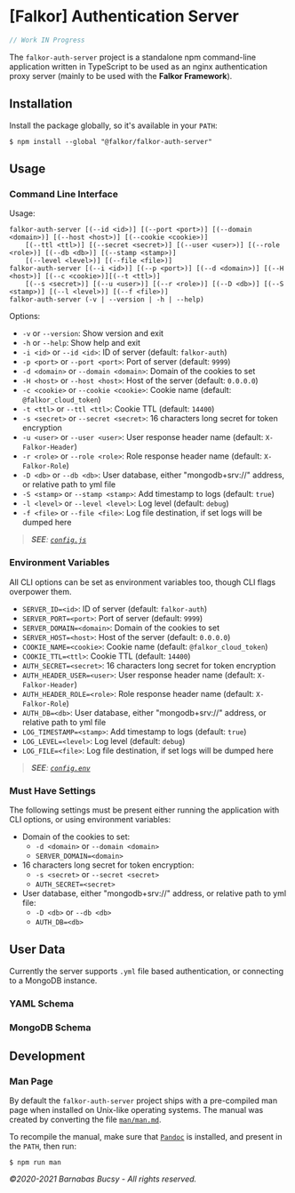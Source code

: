 # **[Falkor] Authentication Server**

```javascript
// Work IN Progress
```

The `falkor-auth-server` project is a standalone npm command-line application written in TypeScript to be used as an nginx authentication proxy server (mainly to be used with the **Falkor Framework**).

## **Installation**

Install the package globally, so it's available in your `PATH`:

```
$ npm install --global "@falkor/falkor-auth-server"
```

## **Usage**

### **Command Line Interface**

Usage:

```
falkor-auth-server [(--id <id>)] [(--port <port>)] [(--domain <domain>)] [(--host <host>)] [(--cookie <cookie>)]
    [(--ttl <ttl>)] [(--secret <secret>)] [(--user <user>)] [(--role <role>)] [(--db <db>)] [(--stamp <stamp>)]
    [(--level <level>)] [(--file <file>)]
falkor-auth-server [(--i <id>)] [(--p <port>)] [(--d <domain>)] [(--H <host>)] [(--c <cookie>)][(--t <ttl>)] 
    [(--s <secret>)] [(--u <user>)] [(--r <role>)] [(--D <db>)] [(--S <stamp>)] [(--l <level>)] [(--f <file>)]
falkor-auth-server (-v | --version | -h | --help)
```

Options:

* `-v` or `--version`: Show version and exit
* `-h` or `--help`: Show help and exit
* `-i <id>` or `--id <id>`: ID of server (default: `falkor-auth`)
* `-p <port>` or `--port <port>`: Port of server (default: `9999`)
* `-d <domain>` or `--domain <domain>`: Domain of the cookies to set
* `-H <host>` or `--host <host>`: Host of the server (default: `0.0.0.0`)
* `-c <cookie>` or `--cookie <cookie>`: Cookie name (default: `@falkor_cloud_token`)
* `-t <ttl>` or `--ttl <ttl>`: Cookie TTL (default: `14400`)
* `-s <secret>` or `--secret <secret>`: 16 characters long secret for token encryption
* `-u <user>` or `--user <user>`: User response header name (default: `X-Falkor-Header`)
* `-r <role>` or `--role <role>`: Role response header name (default: `X-Falkor-Role`)
* `-D <db>` or `--db <db>`: User database, either "mongodb+srv://" address, or relative path to yml file
* `-S <stamp>` or `--stamp <stamp>`: Add timestamp to logs (default: `true`)
* `-l <level>` or `--level <level>`: Log level (default: `debug`)
* `-f <file>` or `--file <file>`: Log file destination, if set logs will be dumped here

> _**SEE**: [`config.js`](src/util/config.js "Open")_

### **Environment Variables**

All CLI options can be set as environment variables too, though CLI flags overpower them.

* `SERVER_ID=<id>`: ID of server (default: `falkor-auth`)
* `SERVER_PORT=<port>`: Port of server (default: `9999`)
* `SERVER_DOMAIN=<domain>`: Domain of the cookies to set
* `SERVER_HOST=<host>`: Host of the server (default: `0.0.0.0`)
* `COOKIE_NAME=<cookie>`: Cookie name (default: `@falkor_cloud_token`)
* `COOKIE_TTL=<ttl>`: Cookie TTL (default: `14400`)
* `AUTH_SECRET=<secret>`: 16 characters long secret for token encryption
* `AUTH_HEADER_USER=<user>`: User response header name (default: `X-Falkor-Header`)
* `AUTH_HEADER_ROLE=<role>`: Role response header name (default: `X-Falkor-Role`)
* `AUTH_DB=<db>`: User database, either "mongodb+srv://" address, or relative path to yml file
* `LOG_TIMESTAMP=<stamp>`: Add timestamp to logs (default: `true`)
* `LOG_LEVEL=<level>`: Log level (default: `debug`)
* `LOG_FILE=<file>`: Log file destination, if set logs will be dumped here

> _**SEE**: [`config.env`](res/config.env "Open")_

### **Must Have Settings**

The following settings must be present either running the application with CLI options, or using environment variables:

* Domain of the cookies to set:
    * `-d <domain>` or `--domain <domain>`
    * `SERVER_DOMAIN=<domain>`
* 16 characters long secret for token encryption:
    * `-s <secret>` or `--secret <secret>`
    * `AUTH_SECRET=<secret>`
* User database, either "mongodb+srv://" address, or relative path to yml file:
    * `-D <db>` or `--db <db>`
    * `AUTH_DB=<db>`

## **User Data**

Currently the server supports `.yml` file based authentication, or connecting to a MongoDB instance.

### **YAML Schema**

### **MongoDB Schema**

## **Development**

### **Man Page**

By default the `falkor-auth-server` project ships with a pre-compiled man page when installed on Unix-like operating systems. The manual was created by converting the file [`man/man.md`](man/man.md "Open").

To recompile the manual, make sure that [`Pandoc`](https://pandoc.org/ "Visit") is installed, and present in the `PATH`, then run:

```
$ npm run man
```

_©2020-2021 Barnabas Bucsy - All rights reserved._
